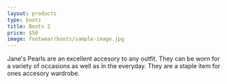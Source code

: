 ```yaml
---
layout: products
type: boots
title: Boots 2
price: $50
image: footwear/boots/sample-image.jpg
---
```



Jane's Pearls are an excellent accesory to any outfit. They can be worn for a variety of occasions as well as in the everyday. They are a staple item for ones accesory wardrobe. 